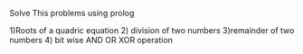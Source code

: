 Solve This problems using prolog

1)Roots of a quadric equation
2) division of two numbers
3)remainder of two numbers
4) bit wise AND OR XOR operation
